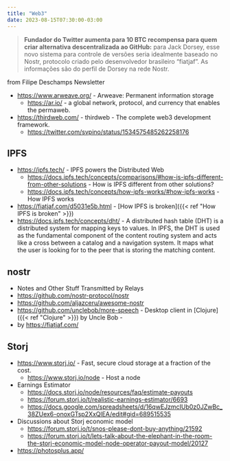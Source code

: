```yaml
---
title: "Web3"
date: 2023-08-15T07:30:00-03:00
---
```

> **Fundador do Twitter aumenta para 10 BTC recompensa para quem criar alternativa descentralizada ao GitHub:** para Jack Dorsey, esse novo sistema para controle de versões seria idealmente baseado no Nostr, protocolo criado pelo desenvolvedor brasileiro “fiatjaf”. As informações são do perfil de Dorsey na rede Nostr.
  > 
  from Filipe Deschamps Newsletter
- https://www.arweave.org/ - Arweave: Permanent information storage
	- https://ar.io/ - a global network, protocol, and currency that enables the permaweb.
- https://thirdweb.com/ - thirdweb - The complete web3 development framework.
	- https://twitter.com/svpino/status/1534575485262258176

## IPFS
- https://ipfs.tech/ - IPFS powers the Distributed Web
	- https://docs.ipfs.tech/concepts/comparisons/#how-is-ipfs-different-from-other-solutions - How is IPFS different from other solutions?
	- https://docs.ipfs.tech/concepts/how-ipfs-works/#how-ipfs-works - How IPFS works
- https://fiatjaf.com/d5031e5b.html - [How IPFS is broken]({{< ref "How IPFS is broken" >}})
- https://docs.ipfs.tech/concepts/dht/ - A distributed hash table (DHT) is a distributed system for mapping keys to values. In IPFS, the DHT is used as the fundamental component of the content routing system and acts like a cross between a catalog and a navigation system. It maps what the user is looking for to the peer that is storing the matching content.

## nostr
- Notes and Other Stuff Transmitted by Relays
- https://github.com/nostr-protocol/nostr
- https://github.com/aljazceru/awesome-nostr
- https://github.com/unclebob/more-speech - Desktop client in [Clojure]({{< ref "Clojure" >}}) by Uncle Bob -
- by https://fiatjaf.com/

## Storj
- https://www.storj.io/ - Fast, secure cloud storage at a fraction of the cost.
	- https://www.storj.io/node - Host a node
- Earnings Estimator
	- https://docs.storj.io/node/resources/faq/estimate-payouts
	- https://forum.storj.io/t/realistic-earnings-estimator/6693
	- https://docs.google.com/spreadsheets/d/16qwEJzmcIUb0z0JZwBc_38ZUex6-onoxGTsp2XxQlEA/edit#gid=689515535
- Discussions about Storj economic model
	- https://forum.storj.io/t/snos-please-dont-buy-anything/21592
	- https://forum.storj.io/t/lets-talk-about-the-elephant-in-the-room-the-storj-economic-model-node-operator-payout-model/20127
- https://photosplus.app/